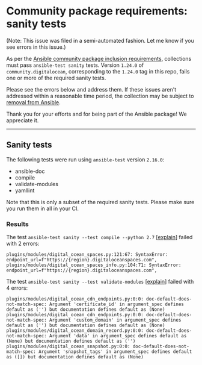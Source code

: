 # Community package requirements: sanity tests

(Note: This issue was filed in a semi-automated fashion. Let me know if you see errors in this issue.)

As per the [Ansible community package inclusion requirements][ci-testing], collections must pass `ansible-test sanity` tests. Version `1.24.0` of `community.digitalocean`, corresponding to the `1.24.0` tag in this repo, fails one or more of the required sanity tests.


Please see the errors below and address them. If these issues aren't addressed within a reasonable time period, the collection may be subject to [removal from Ansible][removal].

Thank you for your efforts and for being part of the Ansible package! We appreciate it.

---

## Sanity tests

The following tests were run using `ansible-test` version `2.16.0`:

- ansible-doc
- compile
- validate-modules
- yamllint

Note that this is only a subset of the required sanity tests. Please make sure you run them in all in your CI.

### Results

The test `ansible-test sanity --test compile --python 2.7` [[explain](https://docs.ansible.com/ansible-core/2.16/dev_guide/testing/sanity/compile.html)] failed with 2 errors:

``` text
plugins/modules/digital_ocean_spaces.py:121:67: SyntaxError: endpoint_url=f"https://{region}.digitaloceanspaces.com",
plugins/modules/digital_ocean_spaces_info.py:104:71: SyntaxError: endpoint_url=f"https://{region}.digitaloceanspaces.com",
```

The test `ansible-test sanity --test validate-modules` [[explain](https://docs.ansible.com/ansible-core/2.16/dev_guide/testing/sanity/validate-modules.html)] failed with 4 errors:

``` text
plugins/modules/digital_ocean_cdn_endpoints.py:0:0: doc-default-does-not-match-spec: Argument 'certificate_id' in argument_spec defines default as ('') but documentation defines default as (None)
plugins/modules/digital_ocean_cdn_endpoints.py:0:0: doc-default-does-not-match-spec: Argument 'custom_domain' in argument_spec defines default as ('') but documentation defines default as (None)
plugins/modules/digital_ocean_domain_record.py:0:0: doc-default-does-not-match-spec: Argument 'data' in argument_spec defines default as (None) but documentation defines default as ('')
plugins/modules/digital_ocean_snapshot.py:0:0: doc-default-does-not-match-spec: Argument 'snapshot_tags' in argument_spec defines default as ([]) but documentation defines default as (None)
```




[ci-testing]: https://docs.ansible.com/ansible/latest/community/collection_contributors/collection_requirements.html#ci-testing
[repo-mgmt]: https://docs.ansible.com/ansible/latest/community/collection_contributors/collection_requirements.html#repository-management
[removal]: https://github.com/ansible-collections/overview/blob/main/removal_from_ansible.rst
